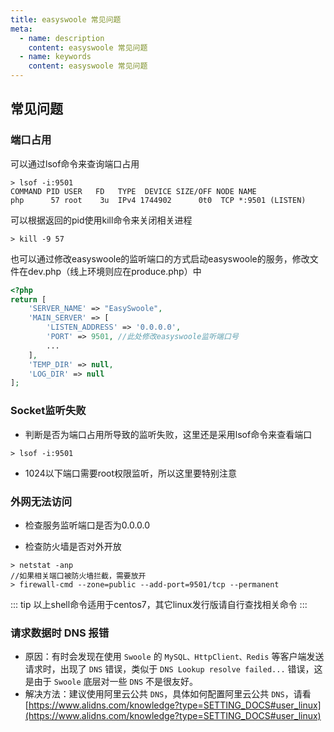 ```yaml
---
title: easyswoole 常见问题
meta:
  - name: description
    content: easyswoole 常见问题
  - name: keywords
    content: easyswoole 常见问题
---
```

## 常见问题
### 端口占用
可以通过lsof命令来查询端口占用
```shell script
> lsof -i:9501
COMMAND PID USER   FD   TYPE  DEVICE SIZE/OFF NODE NAME
php      57 root    3u  IPv4 1744902      0t0  TCP *:9501 (LISTEN)
```
可以根据返回的pid使用kill命令来关闭相关进程
```
> kill -9 57
```
也可以通过修改easyswoole的监听端口的方式启动easyswoole的服务，修改文件在dev.php（线上环境则应在produce.php）中
```php
<?php
return [
    'SERVER_NAME' => "EasySwoole",
    'MAIN_SERVER' => [
        'LISTEN_ADDRESS' => '0.0.0.0',
        'PORT' => 9501, //此处修改easyswoole监听端口号
        ...
    ],
    'TEMP_DIR' => null,
    'LOG_DIR' => null
];
```

### Socket监听失败
- 判断是否为端口占用所导致的监听失败，这里还是采用lsof命令来查看端口
```shell script
> lsof -i:9501
```

- 1024以下端口需要root权限监听，所以这里要特别注意

### 外网无法访问
- 检查服务监听端口是否为0.0.0.0

- 检查防火墙是否对外开放
```shell script
> netstat -anp
//如果相关端口被防火墙拦截，需要放开
> firewall-cmd --zone=public --add-port=9501/tcp --permanent
```
::: tip
以上shell命令适用于centos7，其它linux发行版请自行查找相关命令
:::

### 请求数据时 DNS 报错
- 原因：有时会发现在使用 `Swoole` 的 `MySQL、HttpClient、Redis` 等客户端发送请求时，出现了 `DNS` 错误，类似于 `DNS Lookup resolve failed...` 错误，这是由于 `Swoole` 底层对一些 `DNS` 不是很友好。
- 解决方法：建议使用阿里云公共 `DNS`，具体如何配置阿里云公共 `DNS`，请看 [https://www.alidns.com/knowledge?type=SETTING_DOCS#user_linux](https://www.alidns.com/knowledge?type=SETTING_DOCS#user_linux)

